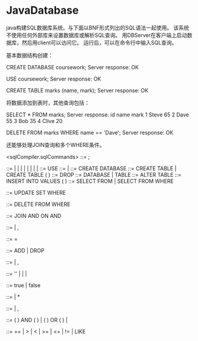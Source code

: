 # JavaDatabase

java构建SQL数据库系统。与下面以BNF形式列出的SQL语法一起使用。 该系统不使用任何外部库来设置数据库或解析SQL查询。 用DBServer在客户端上启动数据库，然后用client可以访问它。 运行后，可以在命令行中输入SQL查询。

基本数据结构创建：

CREATE DATABASE coursework; Server response: OK

USE coursework; Server response: OK

CREATE TABLE marks (name, mark); Server response: OK

将数据添加到表时，其他查询包括：

SELECT * FROM marks; Server response: id name mark 1 Steve 65 2 Dave 55 3 Bob 35 4 Clive 20

DELETE FROM marks WHERE name == 'Dave'; Server response: OK

还能够处理JOIN查询和多个WHERE条件。

<sqlCompiler.sqlCommands> ::= ;

::= | | | | | | | | ::= USE ::= | ::= CREATE DATABASE ::= CREATE TABLE | CREATE TABLE ( ) ::= DROP ::= DATABASE | TABLE ::= ALTER TABLE ::= INSERT INTO VALUES ( ) ::= SELECT FROM | SELECT FROM WHERE

::= UPDATE SET WHERE

::= DELETE FROM WHERE

::= JOIN AND ON AND

::= | ,

::= =

::= ADD | DROP

::= | ,

::= '' | | |

::= true | false

::= | *

::= | ,

::= ( ) AND ( ) | ( ) OR ( ) |

::= == | > | < | >= | <= | != | LIKE
